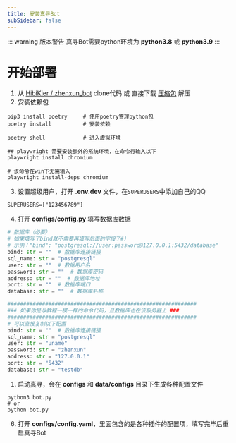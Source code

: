 ```yaml
---
title: 安装真寻Bot
subSidebar: false
---
```


::: warning 版本警告
真寻Bot需要python环境为 **python3.8** 或 **python3.9**
:::

开始部署
===

1. 从 [HibiKier / zhenxun_bot](https://github.com/HibiKier/zhenxun_bot) clone代码 或 直接下载 [压缩包](https://github.com/HibiKier/zhenxun_bot/archive/refs/heads/main.zip) 解压
2. 安装依赖包

```shell
pip3 install poetry     # 使用poetry管理python包
poetry install          # 安装依赖

poetry shell            # 进入虚拟环境

## playwright 需要安装额外的系统环境，在命令行输入以下
playwright install chromium

# 该命令在win下无需输入
playwright install-deps chromium
```

3. 设置超级用户，打开 **.env.dev** 文件，在`SUPERUSERS`中添加自己的QQ

```
SUPERUSERS=["123456789"]
```

4. 打开 **configs/config.py** 填写数据库数据

```python
# 数据库（必要）
# 如果填写了bind就不需要再填写后面的字段了#）
# 示例："bind": "postgresql://user:password@127.0.0.1:5432/database"
bind: str = ""  # 数据库连接链接
sql_name: str = "postgresql"
user: str = ""  # 数据用户名
password: str = ""  # 数据库密码
address: str = ""  # 数据库地址
port: str = ""  # 数据库端口
database: str = ""  # 数据库名称

############################################################
### 如果你是与教程一模一样的命令代码，且数据库也在该服务器上 ###
############################################################
# 可以直接复制以下配置
bind: str = ""  # 数据库连接链接
sql_name: str = "postgresql"
user: str = "uname"
password: str = "zhenxun"
address: str = "127.0.0.1"
port: str = "5432"
database: str = "testdb"
```

1. 启动真寻，会在 **configs** 和 **data/configs** 目录下生成各种配置文件

```
python3 bot.py
# or
python bot.py
```

6. 打开 **configs/config.yaml**，里面包含的是各种插件的配置项，填写完毕后重启真寻Bot

